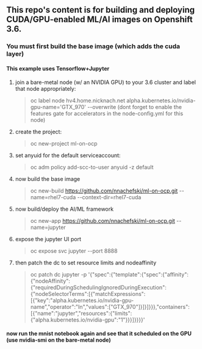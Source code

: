 ## This repo's content is for building and deploying CUDA/GPU-enabled ML/AI images on Openshift 3.6.
### You must first build the base image (which adds the cuda layer)
#### This example uses Tensorflow+Jupyter

1.  join a bare-metal node (w/ an NVIDIA GPU) to your 3.6 cluster and label that node appropriately:
	> oc label node hv4.home.nicknach.net alpha.kubernetes.io/nvidia-gpu-name='GTX_970' --overwrite
	(dont forget to enable the features gate for accelerators in the node-config.yml for this node)

2.  create the project:
	> oc new-project ml-on-ocp

3.  set anyuid for the default serviceaccount:
	> oc adm policy add-scc-to-user anyuid -z default

4.  now build the base image
	> oc new-build https://github.com/nnachefski/ml-on-ocp.git --name=rhel7-cuda --context-dir=rhel7-cuda

5.  now build/deploy the AI/ML framework
	> oc new-app https://github.com/nnachefski/ml-on-ocp.git --name=jupyter

6.  expose the jupyter UI port
	> oc expose svc jupyter --port 8888

7.  then patch the dc to set resource limits and nodeaffinity 
	> oc patch dc jupyter -p '{"spec":{"template":{"spec":{"affinity":{"nodeAffinity":{"requiredDuringSchedulingIgnoredDuringExecution":{"nodeSelectorTerms":[{"matchExpressions":[{"key":"alpha.kubernetes.io/nvidia-gpu-name","operator":"In","values":["GTX_970"]}]}]}}},"containers":[{"name":"jupyter","resources":{"limits":{"alpha.kubernetes.io/nvidia-gpu":"1"}}}]}}}}'

#### now run the mnist notebook again and see that it scheduled on the GPU (use nvidia-smi on the bare-metal node)

